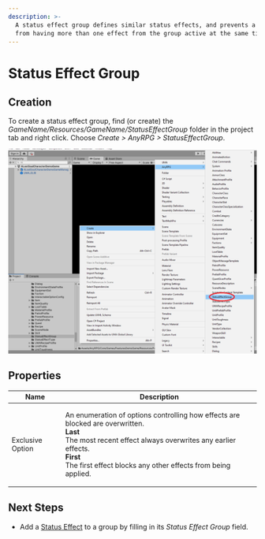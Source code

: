 ```yaml
---
description: >-
  A status effect group defines similar status effects, and prevents a character
  from having more than one effect from the group active at the same time.
---
```


# Status Effect Group

## Creation

To create a status effect group, find (or create) the _GameName/Resources/GameName/StatusEffectGroup_ folder in the project tab and right click.  Choose _Create > AnyRPG > StatusEffectGroup_.

![](<../.gitbook/assets/image (7).png>)

## Properties

| Name             | Description                                                                                                                                                                                                                                                                |
| ---------------- | -------------------------------------------------------------------------------------------------------------------------------------------------------------------------------------------------------------------------------------------------------------------------- |
| Exclusive Option | <p>An enumeration of options controlling how effects are blocked are overwritten.<br><strong>Last</strong><br>The most recent effect always overwrites any earlier effects.<br><strong>First</strong><br>The first effect blocks any other effects from being applied.</p> |

## Next Steps

* Add a [Status Effect](ability-effects/status-effect.md) to a group by filling in its _Status Effect Group_ field.
